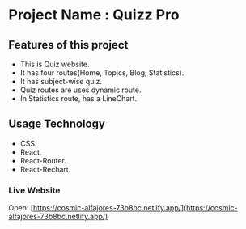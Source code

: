 # Project Name : Quizz Pro




## Features of this project

- This is Quiz website.
- It has four routes(Home, Topics, Blog, Statistics).
- It has subject-wise quiz.
- Quiz routes are uses dynamic route.
- In Statistics route, has a LineChart.

## Usage Technology

- CSS.
- React.
- React-Router.
- React-Rechart.


### Live Website

Open: [https://cosmic-alfajores-73b8bc.netlify.app/](https://cosmic-alfajores-73b8bc.netlify.app/)

